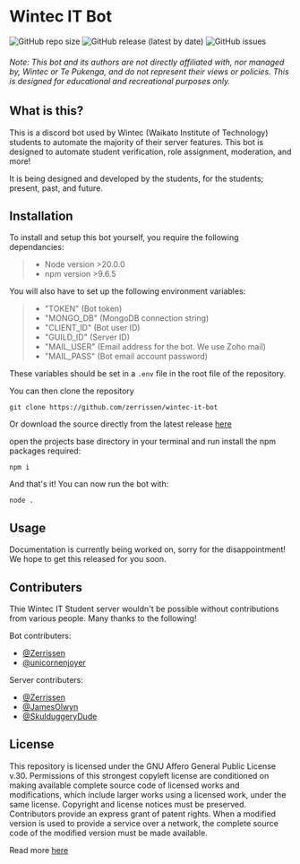# Wintec IT Bot
![GitHub repo size](https://img.shields.io/github/repo-size/zerrissen/wintec-it-bot?style=flat-square) ![GitHub release (latest by date)](https://img.shields.io/github/v/release/zerrissen/wintec-it-bot?color=dark-green&style=flat-square) ![GitHub issues](https://img.shields.io/github/issues-raw/zerrissen/wintec-it-bot?style=flat-square)

###### Note: This bot and its authors are not directly affiliated with, nor managed by, Wintec or Te Pukenga, and do not represent their views or policies. This is designed for educational and recreational purposes only.

## What is this?
This is a discord bot used by Wintec (Waikato Institute of Technology) students to automate the majority of their server features. This bot is designed to automate student verification, role assignment, moderation, and more!

It is being designed and developed by the students, for the students; present, past, and future.

## Installation
To install and setup this bot yourself, you require the following dependancies:
> - Node version >20.0.0
> - npm version >9.6.5

You will also have to set up the following environment variables:
> - "TOKEN" (Bot token)
> - "MONGO_DB" (MongoDB connection string)
> - "CLIENT_ID" (Bot user ID)
> - "GUILD_ID" (Server ID)
> - "MAIL_USER" (Email address for the bot. We use Zoho mail)
> - "MAIL_PASS" (Bot email account password)

These variables should be set in a `.env` file in the root file of the repository.

You can then clone the repository

```
git clone https://github.com/zerrissen/wintec-it-bot
```

Or download the source directly from the latest release [here](https://github.com/Zerrissen/Wintec-IT-Bot/releases#latest)

open the projects base directory in your terminal and run install the npm packages required:
```
npm i
```

And that's it! You can now run the bot with:

```
node .
```

## Usage
Documentation is currently being worked on, sorry for the disappointment! We hope to get this released for you soon.

## Contributers
Thie Wintec IT Student server wouldn't be possible without contributions from various people. Many thanks to the following!

Bot contributers:
- [@Zerrissen](https://github.com/Zerrissen)
- [@unicornenjoyer](https://github.com/unicornenjoyer)

Server contributers:
- [@Zerrissen](https://github.com/Zerrissen)
- [@JamesOlwyn](https://github.com/JamesOlwyn)
- [@SkulduggeryDude](https://github.com/SkulduggeryDude)

## License
This repository is licensed under the GNU Affero General Public License v.30.
Permissions of this strongest copyleft license are conditioned on making available complete source code of licensed works and modifications, which include larger works using a licensed work, under the same license. Copyright and license notices must be preserved. Contributors provide an express grant of patent rights. When a modified version is used to provide a service over a network, the complete source code of the modified version must be made available.

Read more [here](https://github.com/Zerrissen/Wintec-IT-Bot/blob/main/LICENSE)
